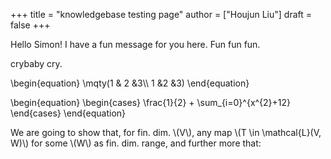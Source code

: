 +++
title = "knowledgebase testing page"
author = ["Houjun Liu"]
draft = false
+++

Hello Simon! I have a fun message for you here. Fun fun fun.

crybaby cry.

\begin{equation}
\mqty(1 & 2 &3\\\ 1 &2 &3)
\end{equation}

\begin{equation}
\begin{cases}
\frac{1}{2} + \sum\_{i=0}^{x^{2}+12}
\end{cases}
\end{equation}

We are going to show that, for fin. dim. \\(V\\), any map \\(T \in \mathcal{L}(V, W)\\) for some \\(W\\) as fin. dim. range, and further more that:
